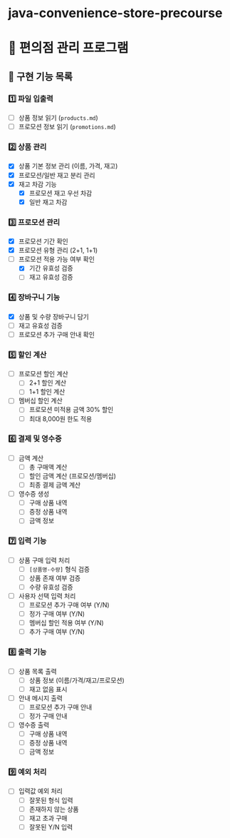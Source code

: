 # java-convenience-store-precourse
# 🏪 편의점 관리 프로그램

## 📝 구현 기능 목록

### 1️⃣ 파일 입출력
- [ ] 상품 정보 읽기 (`products.md`)
- [ ] 프로모션 정보 읽기 (`promotions.md`)

### 2️⃣ 상품 관리
- [x] 상품 기본 정보 관리 (이름, 가격, 재고)
- [x] 프로모션/일반 재고 분리 관리
- [x] 재고 차감 기능
  - [x] 프로모션 재고 우선 차감
  - [x] 일반 재고 차감

### 3️⃣ 프로모션 관리
- [x] 프로모션 기간 확인
- [x] 프로모션 유형 관리 (2+1, 1+1)
- [ ] 프로모션 적용 가능 여부 확인
  - [x] 기간 유효성 검증
  - [ ] 재고 유효성 검증

### 4️⃣ 장바구니 기능
- [x] 상품 및 수량 장바구니 담기
- [ ] 재고 유효성 검증
- [ ] 프로모션 추가 구매 안내 확인

### 5️⃣ 할인 계산
- [ ] 프로모션 할인 계산
  - [ ] 2+1 할인 계산
  - [ ] 1+1 할인 계산
- [ ] 멤버십 할인 계산
  - [ ] 프로모션 미적용 금액 30% 할인
  - [ ] 최대 8,000원 한도 적용

### 6️⃣ 결제 및 영수증
- [ ] 금액 계산
  - [ ] 총 구매액 계산
  - [ ] 할인 금액 계산 (프로모션/멤버십)
  - [ ] 최종 결제 금액 계산
- [ ] 영수증 생성
  - [ ] 구매 상품 내역
  - [ ] 증정 상품 내역
  - [ ] 금액 정보

### 7️⃣ 입력 기능
- [ ] 상품 구매 입력 처리
  - [ ] `[상품명-수량]` 형식 검증
  - [ ] 상품 존재 여부 검증
  - [ ] 수량 유효성 검증
- [ ] 사용자 선택 입력 처리
  - [ ] 프로모션 추가 구매 여부 (Y/N)
  - [ ] 정가 구매 여부 (Y/N)
  - [ ] 멤버십 할인 적용 여부 (Y/N)
  - [ ] 추가 구매 여부 (Y/N)

### 8️⃣ 출력 기능
- [ ] 상품 목록 출력
  - [ ] 상품 정보 (이름/가격/재고/프로모션)
  - [ ] 재고 없음 표시
- [ ] 안내 메시지 출력
  - [ ] 프로모션 추가 구매 안내
  - [ ] 정가 구매 안내
- [ ] 영수증 출력
  - [ ] 구매 상품 내역
  - [ ] 증정 상품 내역
  - [ ] 금액 정보

### 9️⃣ 예외 처리
- [ ] 입력값 예외 처리
  - [ ] 잘못된 형식 입력
  - [ ] 존재하지 않는 상품
  - [ ] 재고 초과 구매
  - [ ] 잘못된 Y/N 입력
